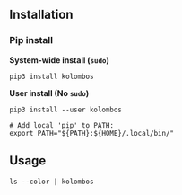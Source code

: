 
## Installation

### Pip install

**System-wide install (`sudo`)**

    pip3 install kolombos


**User install (No `sudo`)**

    pip3 install --user kolombos

    # Add local 'pip' to PATH:
    export PATH="${PATH}:${HOME}/.local/bin/"
    

## Usage

    ls --color | kolombos    
